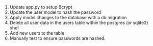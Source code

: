 1. Update app.py to setup Bcrypt
2. Update the user model to hash the password
3. Apply model changes to the database with a db migration
4. Delete all user data in the users table within the postgres (or sqlite3) shell
5. Add new users to the table
6. Manually test to ensure passwords are hashed.
